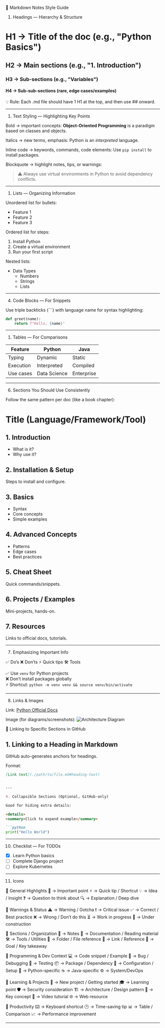 
📘 Markdown Notes Style Guide


1. Headings — Hierarchy & Structure
   
# H1 → Title of the doc (e.g., "Python Basics")
## H2 → Main sections (e.g., "1. Introduction")
### H3 → Sub-sections (e.g., "Variables")
#### H4 → Sub-sub-sections (rare, edge cases/examples)

💡 Rule: Each .md file should have 1 H1 at the top, and then use ## onward.

---

1. Text Styling — Highlighting Key Points
   
Bold → important concepts:
**Object-Oriented Programming** is a paradigm based on classes and objects.

Italics → new terms, emphasis:
Python is an *interpreted* language.

Inline code → keywords, commands, code elements:
Use `pip install` to install packages.

Blockquote → highlight notes, tips, or warnings:
> ⚠️ Always use virtual environments in Python to avoid dependency conflicts.

---

1. Lists — Organizing Information

Unordered list for bullets:
- Feature 1
- Feature 2
- Feature 3

Ordered list for steps:
1. Install Python
2. Create a virtual environment
3. Run your first script

Nested lists:
- Data Types
  - Numbers
  - Strings
  - Lists

---

4. Code Blocks — For Snippets
   
Use triple backticks (```) with language name for syntax highlighting:

```python
def greet(name):
    return f"Hello, {name}"
```

---

1. Tables — For Comparisons

| Feature         | Python         | Java       |
|-----------------|----------------|------------|
| Typing          | Dynamic        | Static     |
| Execution       | Interpreted    | Compiled   |
| Use cases       | Data Science   | Enterprise |

---

6. Sections You Should Use Consistently
   
Follow the same pattern per doc (like a book chapter):

# Title (Language/Framework/Tool)

## 1. Introduction
- What is it?
- Why use it?

## 2. Installation & Setup
Steps to install and configure.

## 3. Basics
- Syntax
- Core concepts
- Simple examples

## 4. Advanced Concepts
- Patterns
- Edge cases
- Best practices

## 5. Cheat Sheet
Quick commands/snippets.

## 6. Projects / Examples
Mini-projects, hands-on.

## 7. Resources
Links to official docs, tutorials.

---

7. Emphasizing Important Info

✅ Do’s
❌ Don’ts
⚡ Quick tips
🛠️ Tools

✅ Use `venv` for Python projects  
❌ Don’t install packages globally  
⚡ Shortcut: `python -m venv venv && source venv/bin/activate`  

---

8. Links & Images

Link:
[Python Official Docs](https://docs.python.org/3/)

Image (for diagrams/screenshots):
![Architecture Diagram](./images/python-architecture.png)

🔗 Linking to Specific Sections in GitHub

## 1. Linking to a Heading in Markdown
GitHub auto-generates anchors for headings.

Format:
```markdown
[Link text](./path/to/file.md#heading-text)


---

9. Collapsible Sections (Optional, GitHub-only)

Good for hiding extra details:

<details>
<summary>Click to expand example</summary>

```python
print("Hello World")
```

</details> 

---

10. Checklist — For TODOs

- [x] Learn Python basics
- [ ] Complete Django project
- [ ] Explore Kubernetes

---

11. Icons

🔹 General Highlights
    📌 → Important point
    ⚡ → Quick tip / Shortcut
    💡 → Idea / Insight
    ❓ → Question to think about
    🔍 → Explanation / Deep dive

🔹 Warnings & Status
    ⚠️ → Warning / Gotcha
    ❗ → Critical issue
    ✅ → Correct / Best practice
    ❌ → Wrong / Don’t do this
    ⏳ → Work in progress
    🚧 → Under construction

🔹 Sections / Organization
    📝 → Notes
    📖 → Documentation / Reading material
    🛠️ → Tools / Utilities
    📂 → Folder / File reference
    🔗 → Link / Reference
    🎯 → Goal / Key takeaway

🔹 Programming & Dev Context
    💻 → Code snippet / Example
    🐛 → Bug / Debugging
    🧪 → Testing
    📦 → Package / Dependency
    🔧 → Configuration / Setup
    🐍 → Python-specific
    ☕ → Java-specific
    ⚙️ → System/DevOps
    
🔹 Learning & Projects
    🚀 → New project / Getting started
    🎓 → Learning point
    🛡️ → Security consideration
    🏗️ → Architecture / Design pattern
    🔑 → Key concept
    🎥 → Video tutorial
    🌐 → Web resource

🔹 Productivity
    ⌨️ → Keyboard shortcut
    🕒 → Time-saving tip
    📊 → Table / Comparison
    📈 → Performance improvement

---

